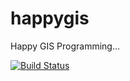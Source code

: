 # happygis
Happy GIS Programming...

[![Build Status](https://api.travis-ci.org/hellocomrade/happygis.svg?branch=master)](https://api.travis-ci.org/hellocomrade/happygis)
